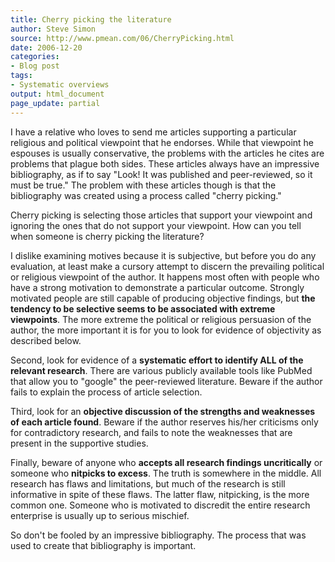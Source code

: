```yaml
---
title: Cherry picking the literature
author: Steve Simon
source: http://www.pmean.com/06/CherryPicking.html
date: 2006-12-20
categories:
- Blog post
tags:
- Systematic overviews
output: html_document
page_update: partial
---
```


I have a relative who loves to send me articles supporting a particular
religious and political viewpoint that he endorses. While that viewpoint
he espouses is usually conservative, the problems with the articles he
cites are problems that plague both sides. These articles always have an
impressive bibliography, as if to say "Look! It was published and
peer-reviewed, so it must be true." The problem with these articles
though is that the bibliography was created using a process called
"cherry picking."

Cherry picking is selecting those articles that support your viewpoint
and ignoring the ones that do not support your viewpoint. How can you
tell when someone is cherry picking the literature?

I dislike examining motives because it is subjective, but before you do
any evaluation, at least make a cursory attempt to discern the
prevailing political or religious viewpoint of the author. It happens
most often with people who have a strong motivation to demonstrate a
particular outcome. Strongly motivated people are still capable of
producing objective findings, but **the tendency to be selective seems
to be associated with extreme viewpoints**. The more extreme the
political or religious persuasion of the author, the more important it
is for you to look for evidence of objectivity as described below.

Second, look for evidence of a **systematic effort to identify ALL of
the relevant research**. There are various publicly available tools like
PubMed that allow you to "google" the peer-reviewed literature. Beware
if the author fails to explain the process of article selection.

Third, look for an **objective discussion of the strengths and
weaknesses of each article found**. Beware if the author reserves
his/her criticisms only for contradictory research, and fails to note
the weaknesses that are present in the supportive studies.

Finally, beware of anyone who **accepts all research findings
uncritically** or someone who **nitpicks to excess**. The truth is
somewhere in the middle. All research has flaws and limitations, but
much of the research is still informative in spite of these flaws. The
latter flaw, nitpicking, is the more common one. Someone who is
motivated to discredit the entire research enterprise is usually up to
serious mischief.

So don't be fooled by an impressive bibliography. The process that was
used to create that bibliography is important.
